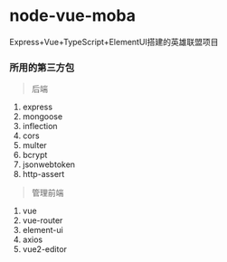 # node-vue-moba
Express+Vue+TypeScript+ElementUI搭建的英雄联盟项目

### 所用的第三方包

> 后端

1. express
2. mongoose
3. inflection
4. cors
5. multer
6. bcrypt
7. jsonwebtoken
8. http-assert

> 管理前端

1. vue
2. vue-router
3. element-ui
4. axios
5. vue2-editor


